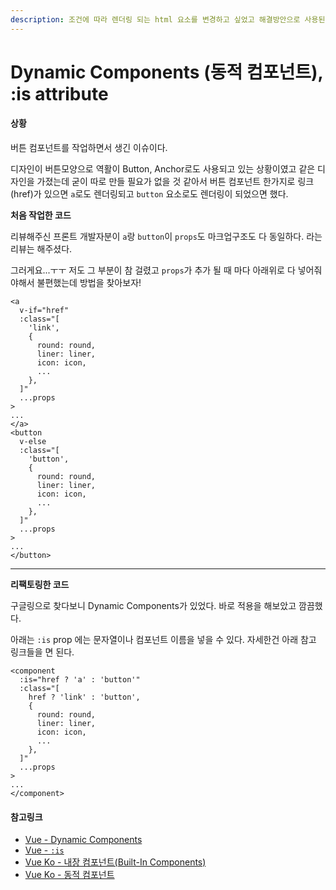 ```yaml
---
description: 조건에 따라 렌더링 되는 html 요소를 변경하고 싶었고 해결방안으로 사용된 Dynamic Components와 :is
---
```


# Dynamic Components (동적 컴포넌트), :is attribute

#### 상황

버튼 컴포넌트를 작업하면서 생긴 이슈이다.

디자인이 버튼모양으로 역활이 Button, Anchor로도 사용되고 있는 상황이였고 같은 디자인을 가졌는데 굳이 따로 만들 필요가 없을 것 같아서 버튼 컴포넌트 한가지로 링크(href)가 있으면 `a`로도 렌더링되고 `button` 요소로도 렌더링이 되었으면 했다.



**처음 작업한 코드**&#x20;

리뷰해주신 프론트 개발자분이 `a`랑 `button`이 `props`도 마크업구조도 다 동일하다. 라는 리뷰는 해주셨다.&#x20;

그러게요...ㅜㅜ 저도 그 부분이 참 걸렸고 `props`가 추가 될 때 마다 아래위로 다 넣어줘야해서 불편했는데 방법을 찾아보자!

```
<a 
  v-if="href"
  :class="[
    'link',
    {
      round: round,
      liner: liner,
      icon: icon,
      ...
    },
  ]"
  ...props
>
...
</a>
<button 
  v-else
  :class="[
    'button',
    {
      round: round,
      liner: liner,
      icon: icon,
      ...
    },
  ]"
  ...props
>
...
</button>
```

****

**리팩토링한 코드**&#x20;

구글링으로 찾다보니 Dynamic Components가 있었다. 바로 적용을 해보았고 깜끔했다.

아래는 `:is` prop 에는 문자열이나 컴포넌트 이름을 넣을 수 있다. 자세한건 아래 참고 링크들을 면 된다.

```
<component 
  :is="href ? 'a' : 'button'"
  :class="[
    href ? 'link' : 'button',
    {
      round: round,
      liner: liner,
      icon: icon,
      ...
    },
  ]"
  ...props
>
...
</component>
```

####

#### 참고링크&#x20;

* [Vue - Dynamic Components](https://vuejs.org/guide/essentials/component-basics.html#dynamic-components)
* [Vue - `:is`](https://vuejs.org/api/built-in-special-attributes.html#is)
* [Vue Ko - 내장 컴포넌트(Built-In Components)](https://v3.ko.vuejs.org/api/built-in-components.html#component)
* [Vue Ko - 동적 컴포넌트](https://v3.ko.vuejs.org/guide/component-dynamic-async.html#keep-alive%E1%84%85%E1%85%B3%E1%86%AF-%E1%84%89%E1%85%A1%E1%84%8B%E1%85%AD%E1%86%BC%E1%84%92%E1%85%A1%E1%84%82%E1%85%B3%E1%86%AB-%E1%84%83%E1%85%A9%E1%86%BC%E1%84%8C%E1%85%A5%E1%86%A8-%E1%84%8F%E1%85%A5%E1%86%B7%E1%84%91%E1%85%A9%E1%84%82%E1%85%A5%E1%86%AB%E1%84%90%E1%85%B3)



